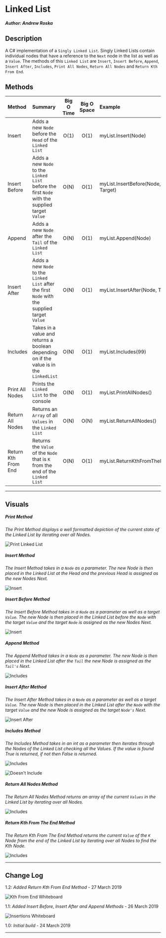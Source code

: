 # Linked List
#### *Author: Andrew Roska*

## Description

A C# implementation of a `Singly Linked List`. Singly Linked Lists contain individual nodes that have a reference to the `Next` node in the list as well as a `Value`. The methods of this `Linked List` are `Insert`, `Insert Before`, `Append`, `Insert After`,  `Includes`, `Print All Nodes`, `Return All Nodes` and `Return Kth From End`.

## Methods

| Method | Summary | Big O Time | Big O Space | Example | 
| :----------- | :----------- | :-------------: | :-------------: | :----------- |
| Insert | Adds a new `Node` before the `Head` of the `Linked List` | O(1) | O(1) | myList.Insert(Node) |
| Insert Before | Adds a new `Node` to the `Linked List` before the first `Node` with the supplied target `Value` | O(N) | O(1) | myList.InsertBefore(Node, Target) |
| Append | Adds a new `Node` after the `Tail` of the `Linked List` | O(N) | O(1) | myList.Append(Node) |
| Insert After | Adds a new `Node` to the `Linked List` after the first `Node` with the supplied target `Value` | O(N) | O(1) | myList.InsertAfter(Node, Target) |
| Includes | Takes in a value and returns a boolean depending on if the value is in the `LinkedList` | O(N) | O(1) | myList.Includes(99) |
| Print All Nodes | Prints the `Linked List` to the console | O(N) | O(1) | myList.PrintAllNodes() |
| Return All Nodes | Returns an `Array` of all `Values` in the `Linked List` | O(N) | O(N) | myList.ReturnAllNodes() |
| Return Kth From End | Returns the `Value` of the `Node` that is `K` from the end of the `Linked List` | O(N) | O(1) | myList.ReturnKthFromTheEnd(K) |

------------------------------

## Visuals

##### Print Method
*The Print Method displays a well formatted depiction of the current state of the Linked List by iterating over all Nodes.*

![Print Linked List](https://github.com/Roketsu86/data-structures-and-algorithms/blob/master/assets/LinkedListApp/linked-list-print.jpg)

##### Insert Method
*The Insert Method takes in a `Node` as a parameter.  The new Node is then placed in the Linked List at the Head and the previous Head is assigned as the new Nodes Next.*

![Insert](https://github.com/Roketsu86/data-structures-and-algorithms/blob/master/assets/LinkedListApp/linked-list-insert.jpg)

##### Insert Before Method
*The Insert Before Method takes in a `Node` as a parameter as well as a target `Value`.  The new Node is then placed in the Linked List before the `Node` with the target `Value` and the target `Node` is assigned as the new Nodes Next.*

![Insert](https://github.com/Roketsu86/data-structures-and-algorithms/blob/master/assets/LinkedListApp/linked-list-insert-before.jpg)

##### Append Method
*The Append Method takes in a `Node` as a parameter.  The new Node is then placed in the Linked List after the `Tail` the new Node is assigned as the `Tail's` Next.*

![Includes](https://github.com/Roketsu86/data-structures-and-algorithms/blob/master/assets/LinkedListApp/linked-list-append.jpg)

##### Insert After Method
*The Insert After Method takes in a `Node` as a parameter as well as a target `Value`.  The new Node is then placed in the Linked List after the `Node` with the target `Value` and the new Node is assigned as the target `Node's` Next.*

![Insert After](https://github.com/Roketsu86/data-structures-and-algorithms/blob/master/assets/LinkedListApp/linked-list-insert-after.jpg)

##### Includes Method
*The Includes Method takes in an int as a parameter then iterates through the Nodes of the Linked List checking all the Values. If the value is found True is returned, if not then False is returned.*

![Includes](https://github.com/Roketsu86/data-structures-and-algorithms/blob/master/assets/LinkedListApp/linked-list-includes.jpg)

![Doesn't Include](https://github.com/Roketsu86/data-structures-and-algorithms/blob/master/assets/LinkedListApp/linked-list-doesnt-include.jpg)

##### Return All Nodes Method
*The Return All Nodes Method returns an array of the current `Values` in the Linked List by iterating over all Nodes.*

![Includes](https://github.com/Roketsu86/data-structures-and-algorithms/blob/master/assets/LinkedListApp/linked-list-return-all.jpg)

##### Return Kth From The End Method
*The Return Kth From The End Method returns the current `Value` of the `K` Node from the end of the Linked List by iterating over all Nodes to find the Kth Node.*

![Includes](https://github.com/Roketsu86/data-structures-and-algorithms/blob/master/assets/LinkedListApp/linked-list-return-k-from-end.jpg)


------------------------------

## Change Log
1.2: *Added Return Kth From End Method* - 27 March 2019

![Kth From End Whiteboard](https://github.com/Roketsu86/data-structures-and-algorithms/blob/master/assets/LinkedListApp/ll_kth_from_end-wb.jpg)

1.1: *Added Insert Before, Insert After and Append Methods* - 26 March 2019

![Insertions Whiteboard](https://github.com/Roketsu86/data-structures-and-algorithms/blob/master/assets/LinkedListApp/ll_insertions-wb.jpg)

1.0: *Initial build* - 24 March 2019

------------------------------